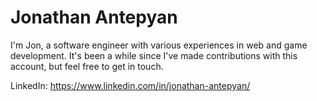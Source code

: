 # Jonathan Antepyan

I'm Jon, a software engineer with various experiences in web and game development. It's been a while since I've made contributions with this account, but feel free to get in touch.

LinkedIn: https://www.linkedin.com/in/jonathan-antepyan/
